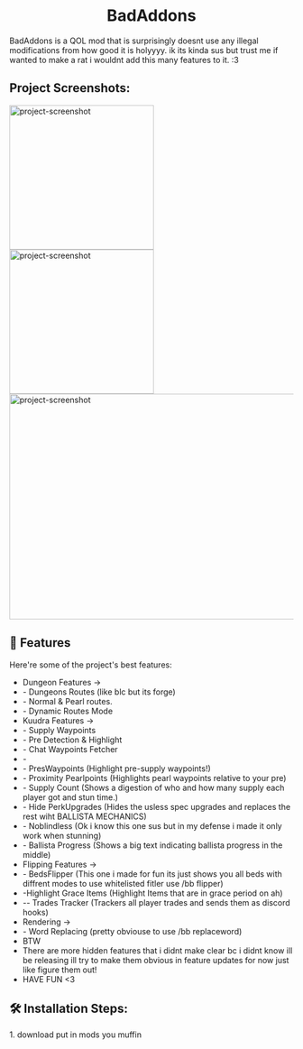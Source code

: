<h1 align="center" id="title">BadAddons</h1>

<p id="description">BadAddons is a QOL mod that is surprisingly doesnt use any illegal modifications from how good it is holyyyy. ik its kinda sus but trust me if wanted to make a rat i wouldnt add this many features to it. :3</p>

<h2>Project Screenshots:</h2>

<img src="https://cdn.discordapp.com/attachments/1289199463658950851/1290277934489276426/image.png?ex=66fbe077&amp;is=66fa8ef7&amp;hm=26ac89cd7f1b606583d5796fb9d638170e0be7b33f7cb7e89c5f6bb2d9ba6938&amp;" alt="project-screenshot" width="256" height="256/">

<img src="https://cdn.discordapp.com/attachments/1289199463658950851/1290270464878444586/image.png?ex=66fbd982&amp;is=66fa8802&amp;hm=a93eb4c59096da0987eaa3b3a1bbcccc4bbed9b03ac5837f1c1d73ad8cc20087&amp;" alt="project-screenshot" width="256" height="256/">

<img src="https://cdn.discordapp.com/attachments/1289199463658950851/1290269886462955530/image.png?ex=66fbd8f8&amp;is=66fa8778&amp;hm=dda7b90cbe62b45ef9cadb726f72e02774ad83a6104c71005d04328733e59faa&amp;" alt="project-screenshot" width="600" height="400/">

  
  
<h2>🧐 Features</h2>

Here're some of the project's best features:

* Dungeon Features ->
*   \- Dungeons Routes (like blc but its forge)
*   \- Normal & Pearl routes.
*   \- Dynamic Routes Mode
*   Kuudra Features ->
*   \- Supply Waypoints
*   \- Pre Detection & Highlight
*   \- Chat Waypoints Fetcher
*   \-
*   \- PresWaypoints (Highlight pre-supply waypoints!)
*   \- Proximity Pearlpoints (Highlights pearl waypoints relative to your pre)
*   \- Supply Count (Shows a digestion of who and how many supply each player got and stun time.)
*   \- Hide PerkUpgrades (Hides the usless spec upgrades and replaces the rest wiht BALLISTA MECHANICS)
*   \- Noblindless (Ok i know this one sus but in my defense i made it only work when stunning)
*   \- Ballista Progress (Shows a big text indicating ballista progress in the middle)
*   Flipping Features ->
*   \- BedsFlipper (This one i made for fun its just shows you all beds with diffrent modes to use whitelisted fitler use /bb flipper)
*   \-Highlight Grace Items (Highlight Items that are in grace period on ah)
*   \-- Trades Tracker (Trackers all player trades and sends them as discord hooks)
*   Rendering ->
*   \- Word Replacing (pretty obviouse to use /bb replaceword)
*   BTW
*   There are more hidden features that i didnt make clear bc i didnt know ill be releasing ill try to make them obvious in feature updates for now just like figure them out!
*   HAVE FUN <3

<h2>🛠️ Installation Steps:</h2>

<p>1. download put in mods you muffin</p>
